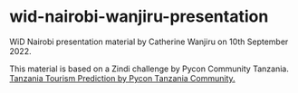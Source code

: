 # wid-nairobi-wanjiru-presentation
WiD Nairobi presentation material by Catherine Wanjiru on 10th September 2022. 

This material is based on a Zindi challenge by Pycon Community Tanzania.  [Tanzania Tourism Prediction by Pycon Tanzania Community.](https://zindi.africa/competitions/tanzania-tourism-prediction/)


